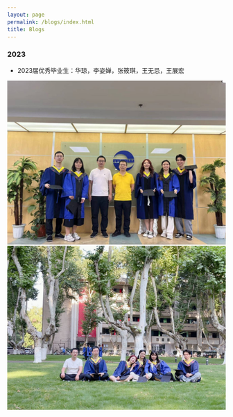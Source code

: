 ```yaml
---
layout: page
permalink: /blogs/index.html
title: Blogs
---
```


### 2023

- 2023届优秀毕业生：华琼，李姿婵，张筱琪，王无忌，王展宏

<div class="one-second">
<img src="/images/2023Grad1.jpg">
<img src="/images/2023Grad2.jpg">
</div>

<br>
